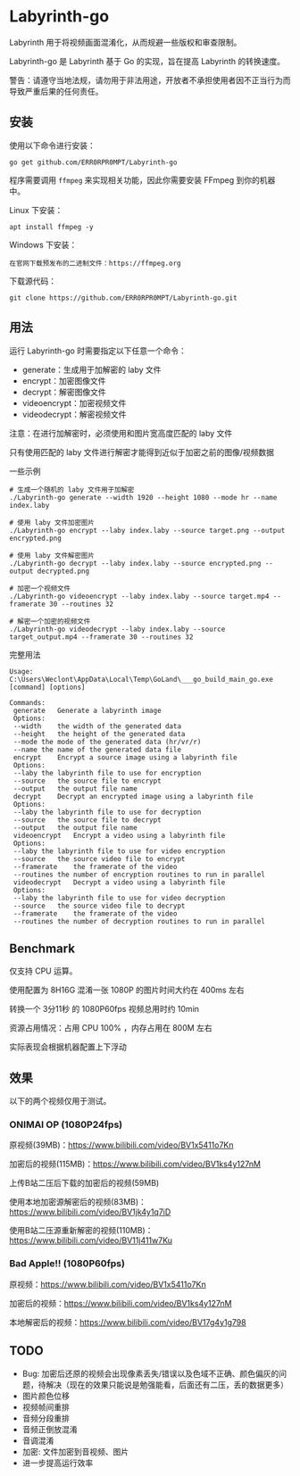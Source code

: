 # Labyrinth-go

Labyrinth 用于将视频画面混淆化，从而规避一些版权和审查限制。

Labyrinth-go 是 Labyrinth 基于 Go 的实现，旨在提高 Labyrinth 的转换速度。

警告：请遵守当地法规，请勿用于非法用途，开放者不承担使用者因不正当行为而导致严重后果的任何责任。

## 安装

使用以下命令进行安装：

`go get github.com/ERR0RPR0MPT/Labyrinth-go`

程序需要调用 `ffmpeg` 来实现相关功能，因此你需要安装 FFmpeg 到你的机器中。

Linux 下安装：

`apt install ffmpeg -y`

Windows 下安装：

`在官网下载预发布的二进制文件：https://ffmpeg.org`

下载源代码：

`git clone https://github.com/ERR0RPR0MPT/Labyrinth-go.git`

## 用法

运行 Labyrinth-go 时需要指定以下任意一个命令：

- generate：生成用于加解密的 laby 文件
- encrypt：加密图像文件
- decrypt：解密图像文件
- videoencrypt：加密视频文件
- videodecrypt：解密视频文件

注意：在进行加解密时，必须使用和图片宽高度匹配的 laby 文件

只有使用匹配的 laby 文件进行解密才能得到近似于加密之前的图像/视频数据

一些示例
```shell
# 生成一个随机的 laby 文件用于加解密
./Labyrinth-go generate --width 1920 --height 1080 --mode hr --name index.laby

# 使用 laby 文件加密图片
./Labyrinth-go encrypt --laby index.laby --source target.png --output encrypted.png

# 使用 laby 文件解密图片
./Labyrinth-go decrypt --laby index.laby --source encrypted.png --output decrypted.png

# 加密一个视频文件
./Labyrinth-go videoencrypt --laby index.laby --source target.mp4 --framerate 30 --routines 32

# 解密一个加密的视频文件
./Labyrinth-go videodecrypt --laby index.laby --source target_output.mp4 --framerate 30 --routines 32
```

完整用法

```shell
Usage: C:\Users\Weclont\AppData\Local\Temp\GoLand\___go_build_main_go.exe [command] [options]

Commands:
 generate	Generate a labyrinth image
 Options:
 --width	the width of the generated data
 --height	the height of the generated data
 --mode	the mode of the generated data (hr/vr/r)
 --name	the name of the generated data file
 encrypt	Encrypt a source image using a labyrinth file
 Options:
 --laby	the labyrinth file to use for encryption
 --source	the source file to encrypt
 --output	the output file name
 decrypt	Decrypt an encrypted image using a labyrinth file
 Options:
 --laby	the labyrinth file to use for decryption
 --source	the source file to decrypt
 --output	the output file name
 videoencrypt	Encrypt a video using a labyrinth file
 Options:
 --laby	the labyrinth file to use for video encryption
 --source	the source video file to encrypt
 --framerate	the framerate of the video
 --routines	the number of encryption routines to run in parallel
 videodecrypt	Decrypt a video using a labyrinth file
 Options:
 --laby	the labyrinth file to use for video decryption
 --source	the source video file to decrypt
 --framerate	the framerate of the video
 --routines	the number of decryption routines to run in parallel
```

## Benchmark

仅支持 CPU 运算。

使用配置为 8H16G 混淆一张 1080P 的图片时间大约在 400ms 左右

转换一个 3分11秒 的 1080P60fps 视频总用时约 10min

资源占用情况：占用 CPU 100% ，内存占用在 800M 左右

实际表现会根据机器配置上下浮动

## 效果

以下的两个视频仅用于测试。

### ONIMAI OP (1080P24fps)

原视频(39MB)：https://www.bilibili.com/video/BV1x5411o7Kn

加密后的视频(115MB)：https://www.bilibili.com/video/BV1ks4y127nM

上传B站二压后下载的加密后的视频(59MB)

使用本地加密源解密后的视频(83MB)：https://www.bilibili.com/video/BV1jk4y1q7iD

使用B站二压源重新解密的视频(110MB)：https://www.bilibili.com/video/BV11j411w7Ku

### Bad Apple!! (1080P60fps)

原视频：https://www.bilibili.com/video/BV1x5411o7Kn

加密后的视频：https://www.bilibili.com/video/BV1ks4y127nM

本地解密后的视频：https://www.bilibili.com/video/BV17g4y1g798

## TODO

- Bug: 加密后还原的视频会出现像素丢失/错误以及色域不正确、颜色偏灰的问题，待解决（现在的效果只能说是勉强能看，后面还有二压，丢的数据更多）
- 图片颜色位移
- 视频帧间重排
- 音频分段重排
- 音频正倒放混淆
- 音调混淆
- 加密: 文件加密到音视频、图片
- 进一步提高运行效率
